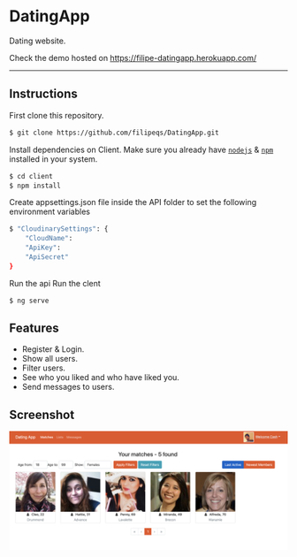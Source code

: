 # DatingApp

Dating website.

Check the demo hosted on https://filipe-datingapp.herokuapp.com/

---

## Instructions

First clone this repository.

```bash
$ git clone https://github.com/filipeqs/DatingApp.git
```

Install dependencies on Client. Make sure you already have
[`nodejs`](https://nodejs.org/en/) & [`npm`](https://www.npmjs.com/) installed in your system.

```bash
$ cd client
$ npm install
```

Create appsettings.json file inside the API folder to set the following environment variables

```bash
$ "CloudinarySettings": {
    "CloudName":
    "ApiKey":
    "ApiSecret"
}
```

Run the api
Run the clent

```bash
$ ng serve
```

## Features

-   Register & Login.
-   Show all users.
-   Filter users.
-   See who you liked and who have liked you.
-   Send messages to users.


## Screenshot

![GitHub Logo](/datingappimage.png)

